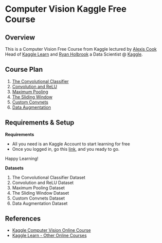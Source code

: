 # Computer Vision Kaggle Free Course

## Overview

This is a Computer Vision Free Course from Kaggle lectured by [Alexis Cook](https://www.kaggle.com/alexisbcook) Head of [Kaggle Learn](https://www.kaggle.com/learn) and [Ryan Holbrook](https://www.kaggle.com/ryanholbrook) a Data Scientist @ [Kaggle](https://www.kaggle.com/).

## Course Plan

1. [The Convolutional Classifier](#) 
2. [Convolution and ReLU](#)
3. [Maximum Pooling](#)
4. [The Sliding Window](#)
5. [Custom Convnets](#)
6. [Data Augmentation](#)

## Requirements & Setup 

**Requirements**

- All you need is an Kaggle Account to start learning for free
- Once you logged in, go this [link](https://www.kaggle.com/learn/computer-vision), and you ready to go.

Happy Learning!



**Datasets**

1. The Convolutional Classifier Dataset
2. Convolution and ReLU Dataset
3. Maximum Pooling Dataset
4. The Sliding Window Dataset
5. Custom Convnets Dataset
6. Data Augmentation Dataset


## References

- [Kaggle Computer Vision Online Course](https://www.kaggle.com/learn/computer-vision)
- [Kaggle Learn - Other Online Courses](https://www.kaggle.com/learn)


